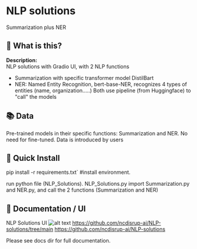 # NLP solutions
Summarization plus NER

## 🤔 What is this?
**Description:**  
NLP solutions with Gradio UI, with 2 NLP functions
 - Summarization with specific transformer model DistilBart
 - NER: Named Entity Recognition, bert-base-NER, recognizes 4 types of entities (name, organization…..)
Both use pipeline (from Huggingface) to "call" the models

## 📚 Data

Pre-trained models in their specific functions: Summarization and NER. No need for fine-tuned.
Data is introduced by users


##  🚀 Quick Install

pip install -r requirements.txt` #install environment.

run python file (NLP_Solutions).
NLP_Solutions.py import Summarization.py and NER.py, and call the 2 functions (Summarization and NER)

## 📖 Documentation / UI

NLP Solutions UI
![alt text](https://github.com/NLP-Solutions/Docs/Summary_IU.jpeg)
https://github.com/ncdisrup-ai/NLP-solutions/tree/main
https://github.com/ncdisrup-ai/NLP-solutions


Please see docs dir for full documentation.

